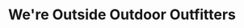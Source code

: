 ---
title: "We're Outside Outdoor Outfitters"
url: /wolfville/were-outside-outdoor-outfitters/
shop: shoes
---